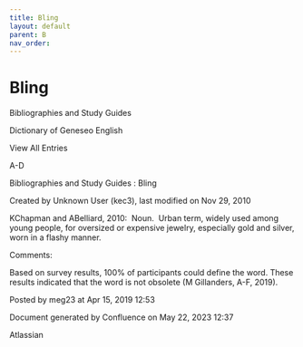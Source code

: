 ```yaml
---
title: Bling
layout: default
parent: B
nav_order:
---
```


# Bling

Bibliographies and Study Guides

Dictionary of Geneseo English

View All Entries

A-D

Bibliographies and Study Guides : Bling

Created by  Unknown User (kec3), last modified on Nov 29, 2010

KChapman and ABelliard, 2010:  Noun.  Urban term, widely used among young people, for oversized or expensive jewelry, especially gold and silver, worn in a flashy manner.

Comments:

Based on survey results, 100% of participants could define the word. These results indicated that the word is not obsolete (M Gillanders, A-F, 2019).

Posted by meg23 at Apr 15, 2019 12:53

Document generated by Confluence on May 22, 2023 12:37

Atlassian
